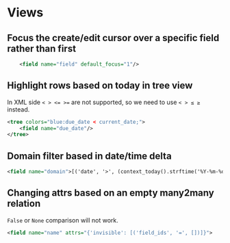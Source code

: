 # Views

## Focus the create/edit cursor over a specific field rather than first

```xml
    <field name="field" default_focus="1"/>
```

## Highlight rows based on today in tree view

In XML side `< > <= >=` are not supported, so we need to use `< > ≤ ≥` instead.

```xml
<tree colors="blue:due_date < current_date;">
    <field name="due_date"/>
</tree>
```

## Domain filter based in date/time delta

```xml
<field name="domain">[('date', '>', (context_today().strftime('%Y-%m-%d'))), ('date', '<', ((context_today()+datetime.timedelta(days=365)).strftime('%Y-%m-%d')))]</field>
```

## Changing attrs based on an empty many2many relation

`False` or `None` comparison will not work.

```xml
<field name="name" attrs="{'invisible': [('field_ids', '=', [])]}">
```
